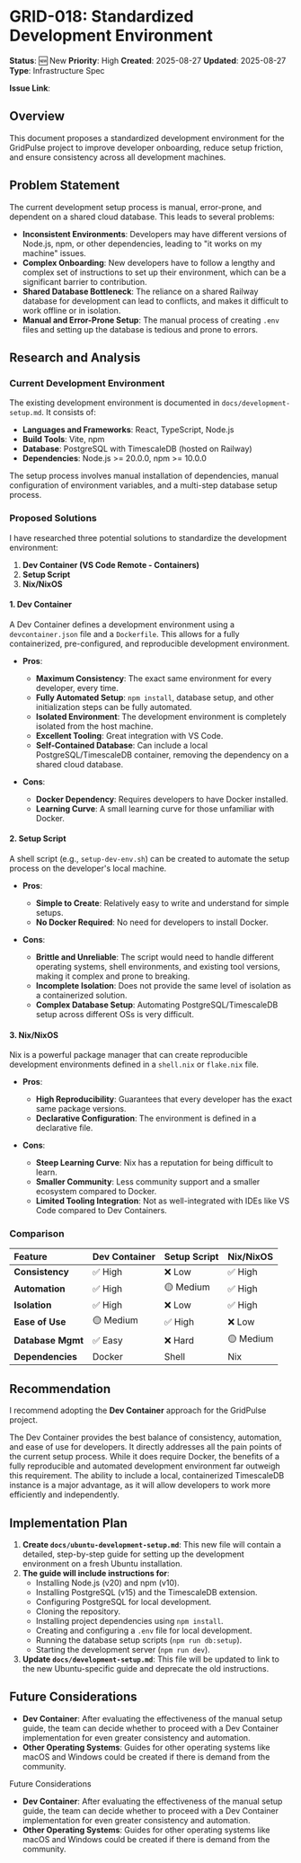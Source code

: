 # GRID-018: Standardized Development Environment

**Status**: 🆕 New
**Priority**: High
**Created**: 2025-08-27
**Updated**: 2025-08-27
**Type**: Infrastructure Spec

**Issue Link**:

## Overview

This document proposes a standardized development environment for the GridPulse project to improve developer onboarding, reduce setup friction, and ensure consistency across all development machines.

## Problem Statement

The current development setup process is manual, error-prone, and dependent on a shared cloud database. This leads to several problems:

*   **Inconsistent Environments**: Developers may have different versions of Node.js, npm, or other dependencies, leading to "it works on my machine" issues.
*   **Complex Onboarding**: New developers have to follow a lengthy and complex set of instructions to set up their environment, which can be a significant barrier to contribution.
*   **Shared Database Bottleneck**: The reliance on a shared Railway database for development can lead to conflicts, and makes it difficult to work offline or in isolation.
*   **Manual and Error-Prone Setup**: The manual process of creating `.env` files and setting up the database is tedious and prone to errors.

## Research and Analysis

### Current Development Environment

The existing development environment is documented in `docs/development-setup.md`. It consists of:

*   **Languages and Frameworks**: React, TypeScript, Node.js
*   **Build Tools**: Vite, npm
*   **Database**: PostgreSQL with TimescaleDB (hosted on Railway)
*   **Dependencies**: Node.js >= 20.0.0, npm >= 10.0.0

The setup process involves manual installation of dependencies, manual configuration of environment variables, and a multi-step database setup process.

### Proposed Solutions

I have researched three potential solutions to standardize the development environment:

1.  **Dev Container (VS Code Remote - Containers)**
2.  **Setup Script**
3.  **Nix/NixOS**

#### 1. Dev Container

A Dev Container defines a development environment using a `devcontainer.json` file and a `Dockerfile`. This allows for a fully containerized, pre-configured, and reproducible development environment.

*   **Pros**:
    *   **Maximum Consistency**: The exact same environment for every developer, every time.
    *   **Fully Automated Setup**: `npm install`, database setup, and other initialization steps can be fully automated.
    *   **Isolated Environment**: The development environment is completely isolated from the host machine.
    *   **Excellent Tooling**: Great integration with VS Code.
    *   **Self-Contained Database**: Can include a local PostgreSQL/TimescaleDB container, removing the dependency on a shared cloud database.

*   **Cons**:
    *   **Docker Dependency**: Requires developers to have Docker installed.
    *   **Learning Curve**: A small learning curve for those unfamiliar with Docker.

#### 2. Setup Script

A shell script (e.g., `setup-dev-env.sh`) can be created to automate the setup process on the developer's local machine.

*   **Pros**:
    *   **Simple to Create**: Relatively easy to write and understand for simple setups.
    *   **No Docker Required**: No need for developers to install Docker.

*   **Cons**:
    *   **Brittle and Unreliable**: The script would need to handle different operating systems, shell environments, and existing tool versions, making it complex and prone to breaking.
    *   **Incomplete Isolation**: Does not provide the same level of isolation as a containerized solution.
    *   **Complex Database Setup**: Automating PostgreSQL/TimescaleDB setup across different OSs is very difficult.

#### 3. Nix/NixOS

Nix is a powerful package manager that can create reproducible development environments defined in a `shell.nix` or `flake.nix` file.

*   **Pros**:
    *   **High Reproducibility**: Guarantees that every developer has the exact same package versions.
    *   **Declarative Configuration**: The environment is defined in a declarative file.

*   **Cons**:
    *   **Steep Learning Curve**: Nix has a reputation for being difficult to learn.
    *   **Smaller Community**: Less community support and a smaller ecosystem compared to Docker.
    *   **Limited Tooling Integration**: Not as well-integrated with IDEs like VS Code compared to Dev Containers.

### Comparison

| Feature | Dev Container | Setup Script | Nix/NixOS |
| :--- | :--- | :--- | :--- |
| **Consistency** | ✅ High | ❌ Low | ✅ High |
| **Automation** | ✅ High | 🟡 Medium | ✅ High |
| **Isolation** | ✅ High | ❌ Low | ✅ High |
| **Ease of Use** | 🟡 Medium | ✅ High | ❌ Low |
| **Database Mgmt** | ✅ Easy | ❌ Hard | 🟡 Medium |
| **Dependencies** | Docker | Shell | Nix |

## Recommendation

I recommend adopting the **Dev Container** approach for the GridPulse project.

The Dev Container provides the best balance of consistency, automation, and ease of use for developers. It directly addresses all the pain points of the current setup process. While it does require Docker, the benefits of a fully reproducible and automated development environment far outweigh this requirement. The ability to include a local, containerized TimescaleDB instance is a major advantage, as it will allow developers to work more efficiently and independently.

## Implementation Plan

1.  **Create `docs/ubuntu-development-setup.md`**: This new file will contain a detailed, step-by-step guide for setting up the development environment on a fresh Ubuntu installation.
2.  **The guide will include instructions for**:
    *   Installing Node.js (v20) and npm (v10).
    *   Installing PostgreSQL (v15) and the TimescaleDB extension.
    *   Configuring PostgreSQL for local development.
    *   Cloning the repository.
    *   Installing project dependencies using `npm install`.
    *   Creating and configuring a `.env` file for local development.
    *   Running the database setup scripts (`npm run db:setup`).
    *   Starting the development server (`npm run dev`).
3.  **Update `docs/development-setup.md`**: This file will be updated to link to the new Ubuntu-specific guide and deprecate the old instructions.

## Future Considerations

*   **Dev Container**: After evaluating the effectiveness of the manual setup guide, the team can decide whether to proceed with a Dev Container implementation for even greater consistency and automation.
*   **Other Operating Systems**: Guides for other operating systems like macOS and Windows could be created if there is demand from the community.

Future Considerations

*   **Dev Container**: After evaluating the effectiveness of the manual setup guide, the team can decide whether to proceed with a Dev Container implementation for even greater consistency and automation.
*   **Other Operating Systems**: Guides for other operating systems like macOS and Windows could be created if there is demand from the community.

